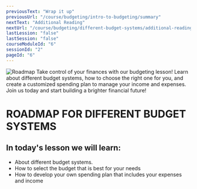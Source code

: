 ```yaml
---
previousText: "Wrap it up"
previousUrl: "/course/budgeting/intro-to-budgeting/summary"
nextText: "Additional Reading"
nextUrl: "/course/budgeting/different-budget-systems/additional-reading"
lastLession: "false"
lastSession: "false"
courseModuleId: "6"
sessionId: "2"
pageId: "6"
---
```



![Roadmap](/assets/img/roadmap.png)
<sparkle-character-intro class="shift-up-overlap" position="right" character="yuna">
Take control of your finances with our budgeting lesson! Learn about different budget systems, how to choose the right one for you, and create a customized spending plan to manage your income and expenses. Join us today and start building a brighter financial future!</sparkle-character-intro>
# ROADMAP FOR DIFFERENT BUDGET SYSTEMS
## In today's lesson we will learn:
- About different budget systems.
- How to select the budget that is best for your needs
- How to develop your own spending plan that includes your expenses and income

